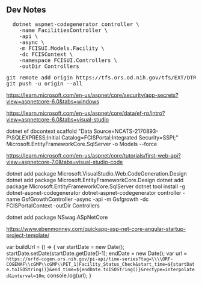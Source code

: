 ## Dev Notes
<pre>
  dotnet aspnet-codegenerator controller \
    -name FacilitiesController \
    -api \
    -async \
    -m FCISUI.Models.Facility \
    -dc FCISContext \
    -namespace FCISUI.Controllers \
    -outDir Controllers
</pre>

<pre>
git remote add origin https://tfs.ors.od.nih.gov/tfs/EXT/DTR/_git/FCISClean
git push -u origin --all
</pre>

https://learn.microsoft.com/en-us/aspnet/core/security/app-secrets?view=aspnetcore-6.0&tabs=windows

https://learn.microsoft.com/en-us/aspnet/core/data/ef-rp/intro?view=aspnetcore-6.0&tabs=visual-studio

dotnet ef dbcontext scaffold "Data Source=NCATS-2170893-P\\SQLEXPRESS;Initial Catalog=FCISPortal;Integrated Security=SSPI;" Microsoft.EntityFrameworkCore.SqlServer -o Models --force 

https://learn.microsoft.com/en-us/aspnet/core/tutorials/first-web-api?view=aspnetcore-7.0&tabs=visual-studio-code


dotnet add package Microsoft.VisualStudio.Web.CodeGeneration.Design
dotnet add package Microsoft.EntityFrameworkCore.Design
dotnet add package Microsoft.EntityFrameworkCore.SqlServer
dotnet tool install -g dotnet-aspnet-codegenerator
dotnet-aspnet-codegenerator controller -name GsfGrowthController -async -api -m Gsfgrowth -dc FCISPortalContext -outDir Controllers


dotnet add package NSwag.ASpNetCore

https://www.ebenmonney.com/quickapp-asp-net-core-angular-startup-project-template/

var buildUrl =  () => { 
  var startDate = new Date(); 
  startDate.setDate(startDate.getDate()-1); 
  endDate = new Date(); 
  var url = `https://orfd-cogen.ors.nih.gov/pi-api/time-series?tag=\\\\ORF-COGENAF\\cGMP\\cGMP\\PET_1|Facility_Status_Check&start_time=${startDate.toISOString()}&end_time=${endDate.toISOString()}&rectype=interpolated&interval=10m`; 
  console.log(url); 
}